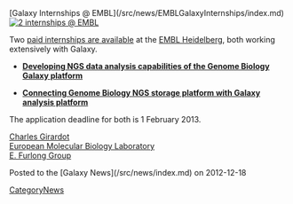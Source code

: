 <div class='newsItemHeader'>[Galaxy Internships @ EMBL](/src/news/EMBLGalaxyInternships/index.md)</div>

<div class='right'><a href='http://www.embl.de/aboutus/jobs/searchjobs/index.php?newlang=1&newms=sr&searchregion=641'><img src="/src/images/Logos/EMBLLogo151.png" alt="2 internships @ EMBL" /></a></div>

Two [paid internships are available](http://www.embl.de/aboutus/jobs/searchjobs/index.php?newlang=1&newms=sr&searchregion=641) at the [EMBL Heidelberg](http://www.embl.de), both working extensively with Galaxy.

* **[Developing NGS data analysis capabilities of the Genome Biology Galaxy platform](http://ig14.i-grasp.com/fe/tpl_embl01.asp?s=hNwYvBGdQoFRwTtFol&jobid=50349,4852129861&key=52504700&c=239958358378&pagestamp=dbscwpverlxjdgnydt)**

* **[Connecting Genome Biology NGS storage platform with Galaxy analysis platform](http://ig14.i-grasp.com/fe/tpl_embl01.asp?jobid=50348,9802872513&key=52504638&c=873677768876&pagestamp=dbczisfbfhdpmofuud)**

The application deadline for both is 1 February 2013.

[Charles Girardot](http://www.embl.de/research/units/genome_biology/furlong/members/index.php?s_personId=3406)<br />
[European Molecular Biology Laboratory](http://www.embl.de/)<br />
[E. Furlong Group](http://furlonglab.embl.de)

<div class='newsItemFooter'>Posted to the [Galaxy News](/src/news/index.md) on 2012-12-18</div>

[CategoryNews](/src/CategoryNews/index.md)
